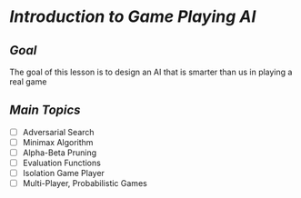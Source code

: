 # ***Introduction to Game Playing AI***

## ***Goal***
The goal of this lesson is to design an AI that is smarter than us in playing a real game

## ***Main Topics***
- [ ] Adversarial Search
- [ ] Minimax Algorithm
- [ ] Alpha-Beta Pruning
- [ ] Evaluation Functions
- [ ] Isolation Game Player
- [ ] Multi-Player, Probabilistic Games
